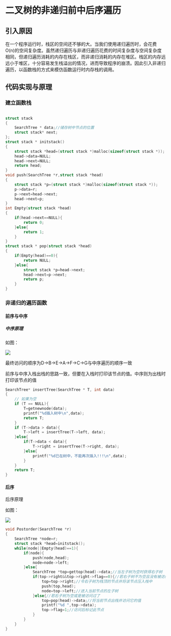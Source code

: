 # 二叉树的非递归前中后序遍历

## 引入原因

在一个程序运行时，栈区的空间还不够的大。当我们使用递归遍历时，会花费O(n)的空间复杂度。虽然递归遍历与非递归遍历花费的时间复杂度与空间复杂度相同，但递归遍历消耗的内存在栈区，而非递归消耗的内存在堆区。栈区的内存远远小于堆区，十分容易发生栈溢出的情况，进而导致程序的崩溃。因此引入非递归遍历，以函数栈的方式来模仿函数运行时内存栈的调用。

## 代码实现与原理

### 建立函数栈

```c

struct stack 
{     
    SearchTree * data;//储存树中节点的位置
    struct stack* next;
};
struct stack * initstack()
{
    struct stack *head=(struct stack *)malloc(sizeof(struct stack *));
    head->data=NULL;
    head->next=NULL;
    return head;
}
void push(SearchTree *r,struct stack *head)
{
    struct stack *p=(struct stack *)malloc(sizeof(struct stack *));
    p->data=r;
    p->next=head->next;
    head->next=p;
}
int Empty(struct stack *head)
{
    if(head->next==NULL){
        return 0;
    }else{
        return 1;
    }
}
struct stack * pop(struct stack *head)
{
    if(Empty(head)==0){
        return NULL;
    }else{
        struct stack *p=head->next;
        head->next=p->next;
        return p;
    }
}
```

### 非递归的遍历函数

#### 前序与中序

##### 中序原理

如图：

![](/home/wlx/图片/博客用图/hh1.png)

最终访问的顺序为D->B->E->A->F->C->G与中序遍历的顺序一致

前序与中序入栈出栈的思路一致，但要在入栈时打印该节点的值。中序则为出栈时打印该节点的值

```c
SearchTree* insertTree(SearchTree * T, int data)
{
    // 如果为空
    if (T == NULL){
        T=getnewnode(data);
        printf("%d插入树中\n",data);
        return T;
    }
    if (T->data > data){
        T->left = insertTree(T->left, data);
    }else{
        if(T->data < data){
            T->right = insertTree(T->right, data);
        }else{
            printf("%d已在树中，不能再次插入!!!\n",data);
        }
    }
    return T;
}
```

#### 后序

后序原理

如图：

![](/home/wlx/图片/博客用图/hh2.png)

```c
void Postorder(SearchTree *r)
{
    SearchTree *node=r;
    struct stack *head=initstack();
    while(node||Empty(head)==1){
        if(node){
            push(node,head);
            node=node->left;
        }else{
            SearchTree *top=gettop(head)->data;//当左子树为空时获得右子树
            if(top->right&&top->right->flag==0){//若右子树不为空且没有被访问过时
                top=top->right;//令右子树为栈顶的节点并将该节点压入栈中
                push(top,head);
                node=top->left;//进入当前节点的左子树
            }else{//若右子树为空或是被访问过了
                top=pop(head)->data;//将当前节点出栈并访问它的值
                printf("%d ",top->data);
                top->flag=1;//访问后标记此节点
            }
        }
    }
}
```

